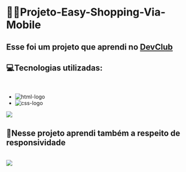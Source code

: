 # 👨‍💻Projeto-Easy-Shopping-Via-Mobile

 <h2> Esse foi um projeto que aprendi no <a href="https://rodolfomori.com.br/devclub"> DevClub </a> </h2>
 
 <h2>💻Tecnologias utilizadas: </h2><br>

 - <img src="https://img.shields.io/badge/HTML5-E34F26?style=for-the-badge&logo=html5&logoColor=white" alt="html-logo"/>
 - <img src="https://img.shields.io/badge/CSS3-1572B6?style=for-the-badge&logo=css3&logoColor=white" alt="css-logo"/>
 
 <img src="https://github.com/kauamath/Projeto-Easy-Shopping-Via-Mobile/blob/master/assets/desktop.png?raw=true">
 
 <h2>📱Nesse projeto aprendi também a respeito de responsividade  </h2><br>

 
 <img src="https://github.com/kauamath/Projeto-Easy-Shopping-Via-Mobile/blob/master/assets/mobile.png?raw=true">
